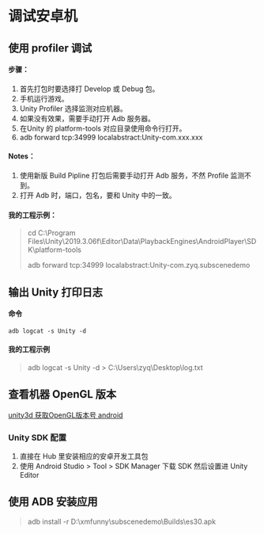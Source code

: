 # 调试安卓机

## 使用 profiler 调试

#### 步骤：

1. 首先打包时要选择打 Develop 或 Debug 包。
2. 手机运行游戏。
3. Unity Profiler 选择监测对应机器。
4. 如果没有效果，需要手动打开 Adb 服务器。
5. 在Unity 的 platform-tools 对应目录使用命令行打开。
6. adb forward tcp:34999 localabstract:Unity-com.xxx.xxx

#### Notes：

1. 使用新版 Build Pipline 打包后需要手动打开 Adb 服务，不然 Profile 监测不到。
2. 打开 Adb 时，端口，包名，要和 Unity 中的一致。

#### 我的工程示例：

> cd C:\Program Files\Unity\2019.3.06f\Editor\Data\PlaybackEngines\AndroidPlayer\SDK\platform-tools
>
> adb forward tcp:34999 localabstract:Unity-com.zyq.subscenedemo

## 输出 Unity 打印日志

#### 命令

`adb logcat -s Unity -d`

#### 我的工程示例

> adb logcat -s Unity -d &gt; C:\Users\zyq\Desktop\log.txt

## 查看机器 OpenGL 版本

[unity3d 获取OpenGL版本号 android](https://blog.csdn.net/qqo_aa/article/details/95215532)

### Unity SDK 配置

1. 直接在 Hub 里安装相应的安卓开发工具包
2. 使用 Android Studio &gt; Tool &gt; SDK Manager 下载 SDK 然后设置进 Unity Editor

## 使用 ADB 安装应用

> adb install -r D:\xmfunny\subscenedemo\Builds\es30.apk
